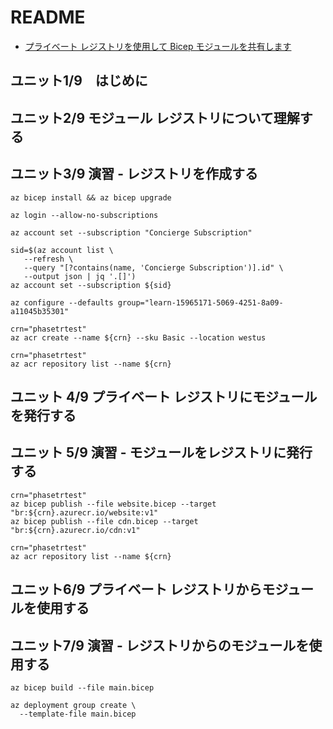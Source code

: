 # README

- [プライベート レジストリを使用して Bicep モジュールを共有します](https://learn.microsoft.com/ja-jp/training/modules/share-bicep-modules-using-private-registries/)

## ユニット1/9　はじめに

## ユニット2/9 モジュール レジストリについて理解する

## ユニット3/9 演習 - レジストリを作成する

```shell
az bicep install && az bicep upgrade
```

```shell
az login --allow-no-subscriptions
```

```shell
az account set --subscription "Concierge Subscription"
```

```shell
sid=$(az account list \
   --refresh \
   --query "[?contains(name, 'Concierge Subscription')].id" \
   --output json | jq '.[]')
az account set --subscription ${sid}
```

```shell
az configure --defaults group="learn-15965171-5069-4251-8a09-a11045b35301"
```

```shell
crn="phasetrtest"
az acr create --name ${crn} --sku Basic --location westus
```

```shell
crn="phasetrtest"
az acr repository list --name ${crn}
```

## ユニット 4/9 プライベート レジストリにモジュールを発行する

## ユニット 5/9 演習 - モジュールをレジストリに発行する

```shell
crn="phasetrtest"
az bicep publish --file website.bicep --target "br:${crn}.azurecr.io/website:v1"
az bicep publish --file cdn.bicep --target "br:${crn}.azurecr.io/cdn:v1"
```

```shell
crn="phasetrtest"
az acr repository list --name ${crn}
```

## ユニット6/9 プライベート レジストリからモジュールを使用する

## ユニット7/9 演習 - レジストリからのモジュールを使用する

```shell
az bicep build --file main.bicep
```

```shell
az deployment group create \
  --template-file main.bicep
```
